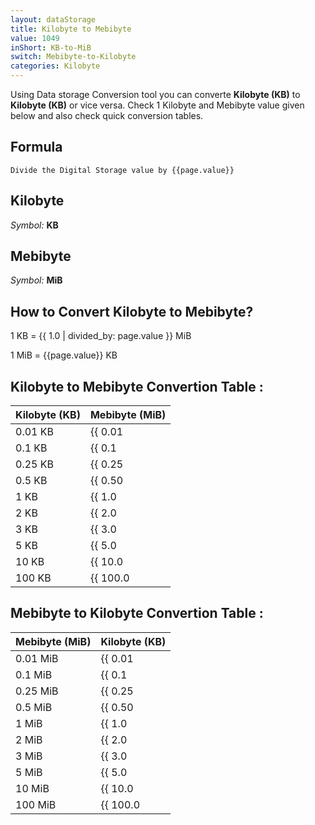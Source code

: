```yaml
---
layout: dataStorage
title: Kilobyte to Mebibyte
value: 1049
inShort: KB-to-MiB
switch: Mebibyte-to-Kilobyte
categories: Kilobyte
---
```


Using Data storage Conversion tool you can converte **Kilobyte (KB)** to **Kilobyte (KB)** or vice versa. Check 1 Kilobyte and Mebibyte value given below and also check quick conversion tables.

## Formula
`Divide the Digital Storage value by {{page.value}}`

## Kilobyte
*Symbol:* **KB**

## Mebibyte
*Symbol:* **MiB**

## How to Convert Kilobyte to Mebibyte?

1 KB = {{ 1.0 | divided_by: page.value }} MiB

1 MiB = {{page.value}} KB


## Kilobyte to Mebibyte Convertion Table :

| Kilobyte (KB) | Mebibyte (MiB) |
| ---- | ---- |
| 0.01 KB | {{ 0.01 | divided_by: page.value }} MiB |
| 0.1 KB | {{ 0.1 | divided_by: page.value }} MiB |
| 0.25 KB | {{ 0.25 | divided_by: page.value }} MiB |
| 0.5 KB | {{ 0.50 | divided_by: page.value }} MiB |
| 1 KB | {{ 1.0 | divided_by: page.value }} MiB |
| 2 KB | {{ 2.0 | divided_by: page.value }} MiB |
| 3 KB | {{ 3.0 | divided_by: page.value }} MiB |
| 5 KB | {{ 5.0 | divided_by: page.value }} MiB |
| 10 KB | {{ 10.0 | divided_by: page.value }} MiB |
| 100 KB | {{ 100.0 | divided_by: page.value }} MiB |

## Mebibyte to Kilobyte Convertion Table :

| Mebibyte (MiB) | Kilobyte (KB) |
| ---- | ---- |
| 0.01 MiB | {{ 0.01 | times: page.value }} KB |
| 0.1 MiB | {{ 0.1 | times: page.value }} KB |
| 0.25 MiB | {{ 0.25 | times: page.value }} KB |
| 0.5 MiB | {{ 0.50 | times: page.value }} KB |
| 1 MiB | {{ 1.0 | times: page.value }} KB |
| 2 MiB | {{ 2.0 | times: page.value }} KB |
| 3 MiB | {{ 3.0 | times: page.value }} KB |
| 5 MiB | {{ 5.0 | times: page.value }} KB |
| 10 MiB | {{ 10.0 | times: page.value }} KB |
| 100 MiB | {{ 100.0 | times: page.value }} KB |


<script>
document.getElementById('selectInput')[4].selected = true
document.getElementById('selectOutput')[9].selected = true
</script>
